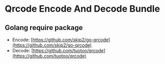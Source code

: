 # Qrcode Encode And Decode Bundle

## Golang require package
- Encode: [https://github.com/skip2/go-qrcode](https://github.com/skip2/go-qrcode)
- Decode: [https://github.com/tuotoo/qrcode](https://github.com/tuotoo/qrcode)
